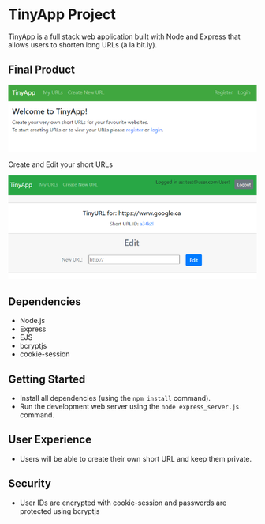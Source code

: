 # TinyApp Project

TinyApp is a full stack web application built with Node and Express that allows users to shorten long URLs (à la bit.ly).

## Final Product

!["Welcome Page"](https://github.com/thien-trieu/tinyapp/blob/main/docs/urls-page-welcome.PNG)

Create and Edit your short URLs

!["Edit a URL"](https://github.com/thien-trieu/tinyapp/blob/main/docs/url-edit.PNG)
## Dependencies

- Node.js
- Express
- EJS
- bcryptjs
- cookie-session

## Getting Started

- Install all dependencies (using the `npm install` command).
- Run the development web server using the `node express_server.js` command.

## User Experience

- Users will be able to create their own short URL and keep them private.

## Security

- User IDs are encrypted with cookie-session and passwords are protected using bcryptjs

